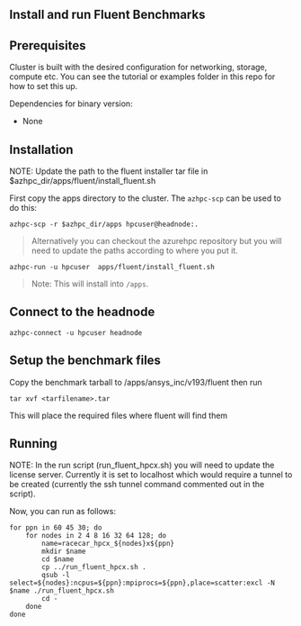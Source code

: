 ## Install and run Fluent Benchmarks

## Prerequisites

Cluster is built with the desired configuration for networking, storage, compute etc. You can see the tutorial or examples folder in this repo for how to set this up.

Dependencies for binary version:

* None

## Installation

NOTE: Update the path to the fluent installer tar file in $azhpc_dir/apps/fluent/install_fluent.sh

First copy the apps directory to the cluster.  The `azhpc-scp` can be used to do this:

```
azhpc-scp -r $azhpc_dir/apps hpcuser@headnode:.
```

> Alternatively you can checkout the azurehpc repository but you will need to update the paths according to where you put it.

```
azhpc-run -u hpcuser  apps/fluent/install_fluent.sh 
```

> Note: This will install into `/apps`.

## Connect to the headnode

```
azhpc-connect -u hpcuser headnode
```

## Setup the benchmark files

Copy the benchmark tarball to /apps/ansys_inc/v193/fluent then run

```
tar xvf <tarfilename>.tar
```

This will place the required files where fluent will find them

## Running

NOTE: In the run script (run_fluent_hpcx.sh) you will need to update the license server.  Currently it is set to localhost which would require a tunnel to be created (currently the ssh tunnel command commented out in the script).


Now, you can run as follows:

```
for ppn in 60 45 30; do
    for nodes in 2 4 8 16 32 64 128; do
        name=racecar_hpcx_${nodes}x${ppn}
        mkdir $name
        cd $name
        cp ../run_fluent_hpcx.sh .
        qsub -l select=${nodes}:ncpus=${ppn}:mpiprocs=${ppn},place=scatter:excl -N $name ./run_fluent_hpcx.sh
        cd -
    done
done
```
